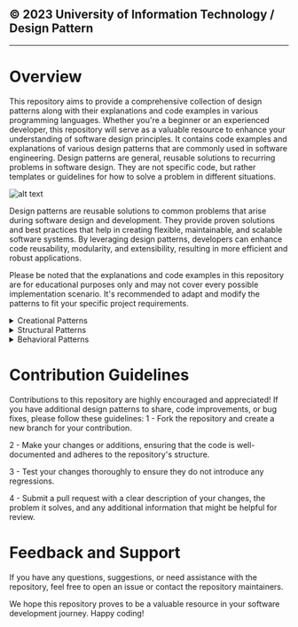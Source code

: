 ## © 2023 University of Information Technology / Design Pattern
_________________________________
# Overview

This repository aims to provide a comprehensive collection of design patterns along with their explanations and code examples in various programming languages. Whether you're a beginner or an experienced developer, this repository will serve as a valuable resource to enhance your understanding of software design principles. It contains code examples and explanations of various design patterns that are commonly used in software engineering. Design patterns are general, reusable solutions to recurring problems in software design. They are not specific code, but rather templates or guidelines for how to solve a problem in different situations.

![alt text](https://i.imgur.com/Z7WQvq0.png)

Design patterns are reusable solutions to common problems that arise during software design and development. They provide proven solutions and best practices that help in creating flexible, maintainable, and scalable software systems. By leveraging design patterns, developers can enhance code reusability, modularity, and extensibility, resulting in more efficient and robust applications.

Please be noted that the explanations and code examples in this repository are for educational purposes only and may not cover every possible implementation scenario. It's recommended to adapt and modify the patterns to fit your specific project requirements.
<details>
  <summary>Creational Patterns</summary>

  
Creational patterns are concerned with how objects are created and initialized. They can help you control the complexity and variability of object creation, and encapsulate the logic and details of object creation from the rest of the system.

Some examples of creational patterns are:

•  Singleton: Ensures that only one instance of a class exists and provides a global access point to it.

•  Factory Method: Defines an interface for creating an object, but lets subclasses decide which class to instantiate.

•  Abstract Factory: Provides an interface for creating families of related or dependent objects without specifying their concrete classes.

•  Builder: Separates the construction of a complex object from its representation, allowing the same construction process to create different representations.

•  Prototype: Specifies the kinds of objects to create using a prototypical instance, and creates new objects by copying this prototype.
</details>
<details>
  <summary>Structural Patterns</summary>
  
Structural patterns are concerned with how classes and objects are composed and organized. They can help you define the relationships and dependencies between different components, and facilitate the communication and cooperation between them.

Some examples of structural patterns are:

•  Adapter: Allows classes with incompatible interfaces to work together by wrapping its own interface around that of an existing class.

•  Bridge: Decouples an abstraction from its implementation, allowing them to vary independently.

•  Composite: Composes objects into tree structures to represent part-whole hierarchies, and lets clients treat individual objects and compositions uniformly.

•  Decorator: Attaches additional responsibilities to an object dynamically, providing a flexible alternative to subclassing for extending functionality.

•  Facade: Provides a unified interface to a set of interfaces in a subsystem, defining a higher-level interface that makes the subsystem easier to use.

•  Flyweight: Uses sharing to support large numbers of fine-grained objects efficiently, reducing the memory and resource consumption.

•  Proxy: Provides a surrogate or placeholder for another object to control access to it, adding a layer of indirection or protection.

</details>

<details>
    <summary>Behavioral Patterns</summary>
  
Behavioral patterns are concerned with how classes and objects interact and distribute responsibilities. They can help you define the communication protocols between objects, and encapsulate the algorithms and logic behind them.

Some examples of behavioral patterns are:

•  Chain of Responsibility: Avoids coupling the sender of a request to its receiver by giving more than one object a chance to handle the request, creating a chain of potential handlers.

•  Command: Encapsulates a request as an object, allowing you to parameterize clients with different requests, queue or log requests, and support undoable operations.

•  Interpreter: Given a language, defines a representation for its grammar along with an interpreter that uses the representation to interpret sentences in the language.

•  Iterator: Provides a way to access the elements of an aggregate object sequentially without exposing its underlying representation.

•  Mediator: Defines an object that encapsulates how a set of objects interact, promoting loose coupling by keeping objects from referring to each other explicitly.

•  Memento: Without violating encapsulation, captures and externalizes an object's internal state so that the object can be restored to this state later.

•  Observer: Defines a one-to-many dependency between objects so that when one object changes state, all its dependents are notified and updated automatically.

•  State: Allows an object to alter its behavior when its internal state changes, making it appear as if the object changed its class.

•  Strategy: Defines a family of algorithms, encapsulates each one, and makes them interchangeable, letting the algorithm vary independently from clients that use it.

•  Template Method: Defines the skeleton of an algorithm in an operation, deferring some steps to subclasses, letting subclasses redefine certain steps of an algorithm without changing its structure.

•  Visitor: Represents an operation to be performed on the elements of an object structure, letting you define a new operation without changing the classes of the elements on which it operates.
</details>

# Contribution Guidelines
Contributions to this repository are highly encouraged and appreciated! If you have additional design patterns to share, code improvements, or bug fixes, please follow these guidelines:
1 - Fork the repository and create a new branch for your contribution.

2 - Make your changes or additions, ensuring that the code is well-documented and adheres to the repository's structure.

3 - Test your changes thoroughly to ensure they do not introduce any regressions.

4 - Submit a pull request with a clear description of your changes, the problem it solves, and any additional information that might be helpful for review.

# Feedback and Support

If you have any questions, suggestions, or need assistance with the repository, feel free to open an issue or contact the repository maintainers.

We hope this repository proves to be a valuable resource in your software development journey. Happy coding!


